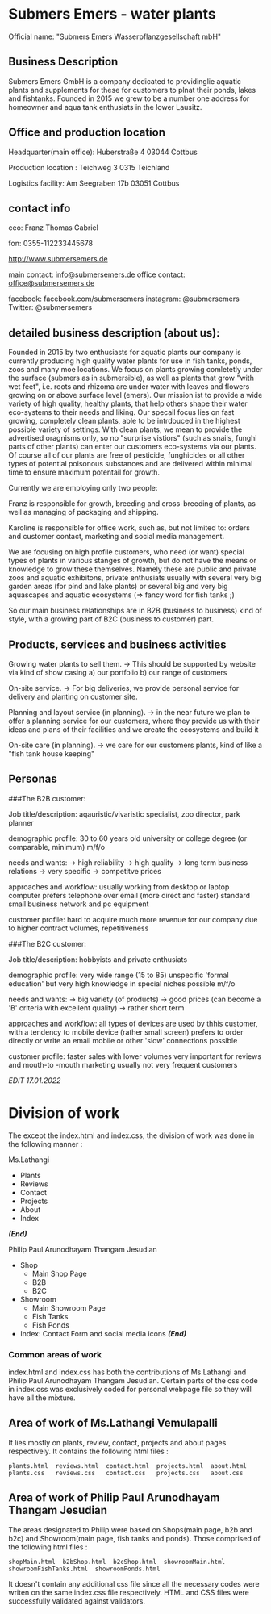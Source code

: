 # Submers Emers - water plants

Official name: "Submers Emers Wasserpflanzgesellschaft mbH"

## Business Description

Submers Emers GmbH is a company dedicated to providinglie aquatic plants and supplements for these for customers to plnat their ponds, lakes and fishtanks. Founded in 2015 we grew to be a number one address for homeowner and aqua tank enthusiats in the lower Lausitz. 

## Office and production location

Headquarter(main office):   Huberstraße 4 03044 Cottbus

Production location :       Teichweg 3 0315 Teichland

Logistics facility:         Am Seegraben 17b 03051 Cottbus

## contact info

ceo: Franz Thomas Gabriel

fon: 0355-112233445678

http://www.submersemers.de

main contact: info@submersemers.de
office contact: office@submersemers.de

facebook:   facebook.com/submersemers
instagram:  @submersemers
Twitter:    @submersemers

## detailed business description (about us):

Founded in 2015 by two enthusiasts for aquatic plants our company is currently producing high quality water plants for use in fish tanks, ponds, zoos and many moe locations. We focus on plants growing comletetly under the surface (submers as in submersible), as well as plants that grow "with wet feet", i.e. roots and rhizoma are under water with leaves and flowers growing on or above surface level (emers).
Our mission ist to provide a wide variety of high quality, healthy plants, that help others shape their water eco-systems to their needs and liking. Our specail focus lies on fast growing, completely clean plants, able to be intrdouced in the highest possible variety of settings. With clean plants, we mean to provide the advertised oragnisms only, so no "surprise vistiors" (such as snails, funghi parts of other plants) can enter our customers eco-systems via our plants.
Of course all of our plants are free of pesticide, funghicides or all other types of potential poisonous substances and are delivered within minimal time to ensure maximum potentail for growth.

Currently we are employing only two people:

Franz is responsible for growth, breeding and cross-breeding of plants, as well as managing of packaging and shipping.

Karoline is responsible for office work, such as, but not limited to: orders and customer contact, marketing and social media management. 


We are focusing on high profile customers, who need (or want) special types of plants in various stanges of growth, but do not have the means or knowledge to grow these themselves. Namely these are public and private zoos and aquatic exhibitons, private enthusiats usually with several very big garden areas (for pind and lake plants) or several big and very big aquascapes and aquatic ecosystems (=> fancy word for fish tanks ;)

So our main business relationships are in B2B (business to business) kind of style, with a growing part of B2C (business to customer) part.

## Products, services and business activities

Growing water plants to sell them. -> This should be supported by website via kind of show casing a) our portfolio b) our range of customers

On-site service. -> For big deliveries, we provide personal service for delivery and planting on customer site.

Planning and layout service (in planning). -> in the near future we plan to offer a planning service for our customers, where they provide us with their ideas and plans of their facilities and we create the ecosystems and build it

On-site care (in planning). -> we care for our customers plants, kind of like a "fish tank house keeping"

## Personas

###The B2B customer:

Job title/description:  aqauristic/vivaristic specialist, zoo director, park planner

demographic profile:    30 to 60 years old
                        university or college degree (or comparable, minimum)
                        m/f/o

needs and wants:        -> high reliability 
                        -> high quality 
                        -> long term business relations
                        -> very specific
                        -> competitve prices
                    
approaches and workflow:  usually working from desktop or laptop computer
                          prefers telephone over email (more direct and faster)
                          standard small business network and pc equipment
                          
customer profile:       hard to acquire
                        much more revenue for our company due to higher contract volumes, repetitiveness
                        
                        
###The B2C customer:

Job title/description: hobbyists and private enthusiats

demographic profile:   very wide range (15 to 85)
                       unspecific 'formal education' but very high knowledge in special niches possible
                       m/f/o
                      
needs and wants:        -> big variety (of products)
                        -> good prices (can become a 'B' criteria with excellent quality)
                        -> rather short term
                        
approaches and workflow: all types of devices are used by thhis customer,
                         with a tendency to mobile device (rather small screen)
                         prefers to order directly or write an email
                         mobile or other 'slow' connections possible
                         
customer profile:       faster sales with lower volumes
                        very important for reviews and mouth-to -mouth marketing
                        usually not very frequent customers
                        
*EDIT 17.01.2022*
# Division of work #
The except the index.html and index.css, the division of work was done in the following manner :

Ms.Lathangi
- Plants
- Reviews
- Contact
- Projects
- About
- Index

***(End)***

Philip Paul Arunodhayam Thangam Jesudian
- Shop
  - Main Shop Page
  - B2B
  - B2C
- Showroom
  - Main Showroom Page
  - Fish Tanks
  - Fish Ponds
- Index: Contact Form and social media icons
***(End)***

### Common areas of work ###
index.html and index.css has both the contributions of Ms.Lathangi and Philip Paul Arunodhayam Thangam Jesudian. Certain parts of the css code in index.css was exclusively coded for personal webpage file so they will have all the mixture.

## Area of work of Ms.Lathangi Vemulapalli ##
 It lies mostly on plants, review, contact, projects and about pages respectively. It contains the following html files :
 ```
 plants.html  reviews.html  contact.html  projects.html  about.html
 plants.css   reviews.css   contact.css   projects.css   about.css
 
 ```
 
 ## Area of work of Philip Paul Arunodhayam Thangam Jesudian ##
  The areas designated to Philip were based on Shops(main page, b2b and b2c) and Showroom(main page, fish tanks and ponds). Those comprised of the following html files :
  ```
  shopMain.html  b2bShop.html  b2cShop.html  showroomMain.html  showroomFishTanks.html  showroomPonds.html
  ```
  It doesn't contain any additional css file since all the necessary codes were writen on the same index.css file respectively.
  HTML and CSS files were successfully validated against validators.
